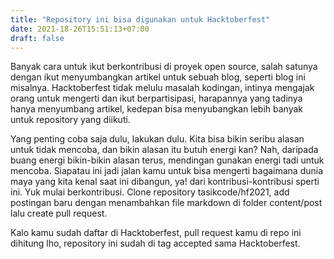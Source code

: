 ```yaml
---
title: "Repository ini bisa digunakan untuk Hacktoberfest"
date: 2021-18-26T15:51:13+07:00
draft: false
---
```


Banyak cara untuk ikut berkontribusi di proyek open source, salah satunya dengan ikut menyumbangkan artikel untuk sebuah blog, seperti blog ini misalnya.
Hacktoberfest tidak melulu masalah kodingan, intinya mengajak orang untuk mengerti dan ikut berpartisipasi, harapannya yang tadinya hanya menyumbang artikel,
kedepan bisa menyubangkan lebih banyak untuk repository yang diikuti.

Yang penting coba saja dulu, lakukan dulu. Kita bisa bikin seribu alasan untuk tidak mencoba, dan bikin alasan itu butuh energi kan? Nah, daripada buang energi 
bikin-bikin alasan terus, mendingan gunakan energi tadi untuk mencoba. Siapatau ini jadi jalan kamu untuk bisa mengerti bagaimana dunia maya yang kita kenal saat ini
dibangun, ya! dari kontribusi-kontribusi sperti ini. Yuk mulai berkontribusi. Clone repository tasikcode/hf2021, add postingan baru dengan menambahkan file markdown 
di folder content/post lalu create pull request.

Kalo kamu sudah daftar di Hacktoberfest, pull request kamu di repo ini dihitung lho, repository ini sudah di tag accepted sama Hacktoberfest.
